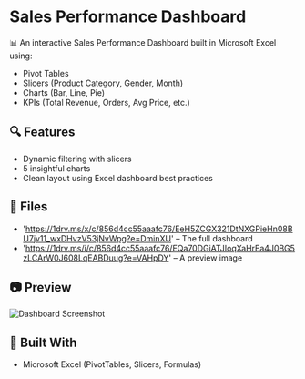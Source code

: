 # Sales Performance Dashboard

📊 An interactive Sales Performance Dashboard built in Microsoft Excel using:
- Pivot Tables
- Slicers (Product Category, Gender, Month)
- Charts (Bar, Line, Pie)
- KPIs (Total Revenue, Orders, Avg Price, etc.)

## 🔍 Features
- Dynamic filtering with slicers
- 5 insightful charts
- Clean layout using Excel dashboard best practices

## 📁 Files
- 'https://1drv.ms/x/c/856d4cc55aaafc76/EeH5ZCGX321DtNXGPieHn08BU7jv11_wxDHvzV53jNvWpg?e=DminXU' – The full dashboard
- 'https://1drv.ms/i/c/856d4cc55aaafc76/EQa70DGiATJIoqXaHrEa4J0BG5zLCArW0J608LqEABDuug?e=VAHpDY' – A preview image 

## 📷 Preview
![Dashboard Screenshot](https://1drv.ms/i/c/856d4cc55aaafc76/EQa70DGiATJIoqXaHrEa4J0BG5zLCArW0J608LqEABDuug?e=VAHpDY)

## 📌 Built With
- Microsoft Excel (PivotTables, Slicers, Formulas)

